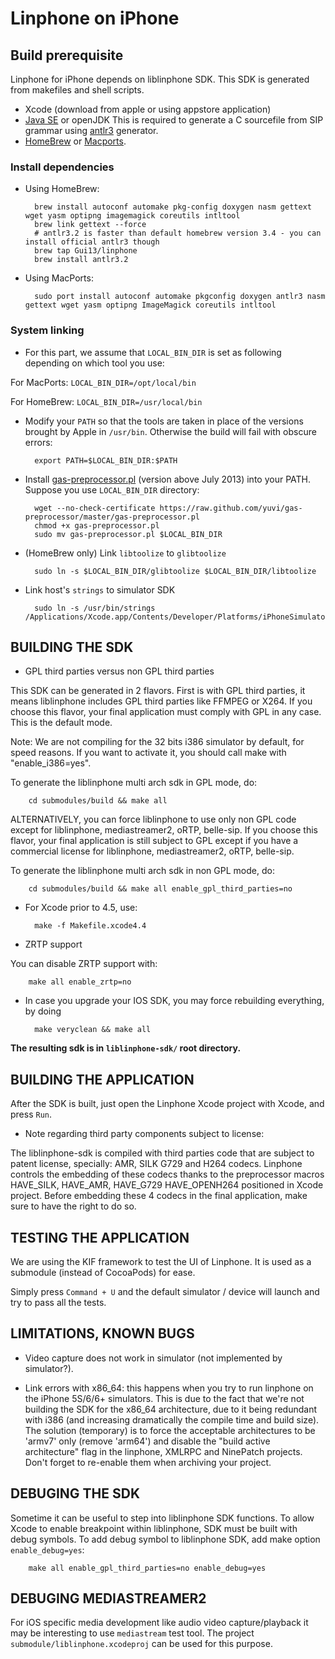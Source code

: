 # Linphone on iPhone

## Build prerequisite

Linphone for iPhone depends on liblinphone SDK. This SDK is generated from makefiles and shell scripts.

* Xcode (download from apple or using appstore application)
* [Java SE](http://www.oracle.com/technetwork/java/javase/downloads/index.html) or openJDK
 This is required to generate a C sourcefile from SIP grammar using [antlr3](http://www.antlr3.org/) generator.
* [HomeBrew](http://brew.sh) or [Macports](http://www.macports.org/).


### Install dependencies

* Using HomeBrew:

        brew install autoconf automake pkg-config doxygen nasm gettext wget yasm optipng imagemagick coreutils intltool
        brew link gettext --force
        # antlr3.2 is faster than default homebrew version 3.4 - you can install official antlr3 though
        brew tap Gui13/linphone
        brew install antlr3.2

* Using MacPorts:

        sudo port install autoconf automake pkgconfig doxygen antlr3 nasm gettext wget yasm optipng ImageMagick coreutils intltool

### System linking

* For this part, we assume that `LOCAL_BIN_DIR` is set as following depending on which tool you use:

 For MacPorts: `LOCAL_BIN_DIR=/opt/local/bin`

 For HomeBrew: `LOCAL_BIN_DIR=/usr/local/bin`

* Modify your `PATH` so that the tools are taken in place of the versions brought by Apple in `/usr/bin`. Otherwise the build will fail with obscure errors:

        export PATH=$LOCAL_BIN_DIR:$PATH

* Install [gas-preprocessor.pl](http://github.com/yuvi/gas-preprocessor/) (version above July 2013) into your PATH. Suppose you use `LOCAL_BIN_DIR` directory:

        wget --no-check-certificate https://raw.github.com/yuvi/gas-preprocessor/master/gas-preprocessor.pl
        chmod +x gas-preprocessor.pl
        sudo mv gas-preprocessor.pl $LOCAL_BIN_DIR

* (HomeBrew only) Link `libtoolize` to `glibtoolize`

        sudo ln -s $LOCAL_BIN_DIR/glibtoolize $LOCAL_BIN_DIR/libtoolize

* Link host's `strings` to simulator SDK

        sudo ln -s /usr/bin/strings /Applications/Xcode.app/Contents/Developer/Platforms/iPhoneSimulator.platform/Developer/usr/bin/strings


## BUILDING THE SDK

* GPL third parties versus non GPL third parties

 This SDK can be generated in 2 flavors. First is with GPL third parties, it means liblinphone includes GPL third parties like FFMPEG or X264.
 If you choose this flavor, your final application must comply with GPL in any case. This is the default mode.

 Note: We are not compiling for the 32 bits i386 simulator by default, for speed reasons. If you want to activate it, you should call make with "enable_i386=yes".

 To generate the liblinphone multi arch sdk in GPL mode, do:

        cd submodules/build && make all

 ALTERNATIVELY, you can force liblinphone to use only non GPL code except for liblinphone, mediastreamer2, oRTP, belle-sip.
 If you choose this flavor, your final application  is still subject to GPL except if you have a commercial license for liblinphone, mediastreamer2, oRTP, belle-sip.

 To generate the liblinphone multi arch sdk in non GPL mode, do:

        cd submodules/build && make all enable_gpl_third_parties=no

* For Xcode prior to 4.5, use:

        make -f Makefile.xcode4.4

* ZRTP support

 You can disable ZRTP support with:

        make all enable_zrtp=no

* In case you upgrade your IOS SDK, you may force rebuilding everything, by doing

        make veryclean && make all

**The resulting sdk is in `liblinphone-sdk/` root directory.**

## BUILDING THE APPLICATION

After the SDK is built, just open the Linphone Xcode project with Xcode, and press `Run`.

* Note regarding third party components subject to license:

 The liblinphone-sdk is compiled with third parties code that are subject to patent license, specially: AMR, SILK G729 and H264 codecs.
 Linphone controls the embedding of these codecs thanks to the preprocessor macros HAVE_SILK, HAVE_AMR, HAVE_G729 HAVE_OPENH264 positioned in Xcode project.
 Before embedding these 4 codecs in the final application, make sure to have the right to do so.

## TESTING THE APPLICATION

We are using the KIF framework to test the UI of Linphone. It is used as a submodule (instead of CocoaPods) for ease.

Simply press `Command + U` and the default simulator / device will launch and try to pass all the tests.


## LIMITATIONS, KNOWN BUGS

* Video capture does not work in simulator (not implemented by simulator?).

* Link errors with x86_64: this happens when you try to run linphone on the iPhone 5S/6/6+ simulators.
  This is due to the fact that we're not building the SDK for the x86_64 architecture, due to it being redundant with i386 (and increasing dramatically the compile time and build size).
  The solution (temporary) is to force the acceptable architectures to be 'armv7' only (remove 'arm64') and disable the "build active architecture" flag in the linphone, XMLRPC and NinePatch projects.
  Don't forget to re-enable them when archiving your project.

## DEBUGING THE SDK

Sometime it can be useful to step into liblinphone SDK functions. To allow Xcode to enable breakpoint within liblinphone, SDK must be built with debug symbols.
To add debug symbol to liblinphone SDK, add make option `enable_debug=yes`:

        make all enable_gpl_third_parties=no enable_debug=yes

## DEBUGING MEDIASTREAMER2

For iOS specific media development like audio video capture/playback it may be interesting to use `mediastream` test tool.
The project `submodule/liblinphone.xcodeproj` can be used for this purpose.
